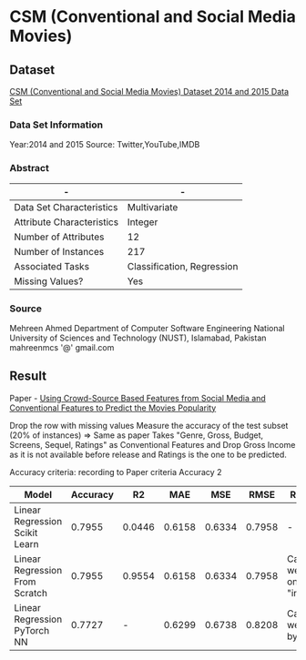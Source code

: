 # CSM (Conventional and Social Media Movies)

## Dataset

[CSM (Conventional and Social Media Movies) Dataset 2014 and 2015 Data Set](https://archive.ics.uci.edu/ml/datasets/CSM+%28Conventional+and+Social+Media+Movies%29+Dataset+2014+and+2015)

### Data Set Information

Year:2014 and 2015
Source: Twitter,YouTube,IMDB

### Abstract

| -                         | -                          |
| ------------------------- | -------------------------- |
| Data Set Characteristics  | Multivariate               |
| Attribute Characteristics | Integer                    |
| Number of Attributes      | 12                         |
| Number of Instances       | 217                        |
| Associated Tasks          | Classification, Regression |
| Missing Values?           | Yes                        |

### Source

Mehreen Ahmed
Department of Computer Software Engineering
National University of Sciences and Technology (NUST),
Islamabad, Pakistan
mahreenmcs '@' gmail.com

## Result

Paper - [Using Crowd-Source Based Features from Social Media and Conventional Features to Predict the Movies Popularity](https://www.computer.org/csdl/proceedings/smartcity/2015/1893/00/1893a273-abs.html)

Drop the row with missing values
Measure the accuracy of the test subset (20% of instances) => Same as paper
Takes "Genre, Gross, Budget, Screens, Sequel, Ratings" as Conventional Features
and Drop Gross Income as it is not available before release
and Ratings is the one to be predicted.

Accuracy criteria: recording to Paper criteria Accuracy 2

| Model                          | Accuracy | R2     | MAE    | MSE    | RMSE   | Remark                             |
| ------------------------------ | -------- | ------ | ------ | ------ | ------ | ---------------------------------- |
| Linear Regression Scikit Learn | 0.7955   | 0.0446 | 0.6158 | 0.6334 | 0.7958 | -                                  |
| Linear Regression From Scratch | 0.7955   | 0.9554 | 0.6158 | 0.6334 | 0.7958 | Calculate weight only by "inverse" |
| Linear Regression PyTorch NN   | 0.7727   | -      | 0.6299 | 0.6738 | 0.8208 | Calculate weight by SGD            |
